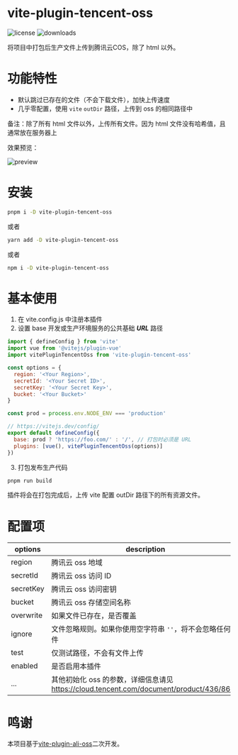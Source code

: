 vite-plugin-tencent-oss
=======
![license](https://img.shields.io/npm/l/vite-plugin-tencent-oss)
![downloads](https://img.shields.io/npm/dt/vite-plugin-tencent-oss)

将项目中打包后生产文件上传到腾讯云COS，除了 html 以外。

# 功能特性

- 默认跳过已存在的文件（不会下载文件），加快上传速度
- 几乎零配置，使用 `vite` `outDir` 路径，上传到 oss 的相同路径中

备注：除了所有 html 文件以外，上传所有文件。因为 html 文件没有哈希值，且通常放在服务器上

效果预览：

![preview](https://static-1253419794.cos.ap-nanjing.myqcloud.com/img/1656215242281.png)

# 安装

```bash
pnpm i -D vite-plugin-tencent-oss
```

或者

```bash
yarn add -D vite-plugin-tencent-oss
```

或者

```bash
npm i -D vite-plugin-tencent-oss
```

# 基本使用

1. 在 vite.config.js 中注册本插件
2. 设置 base 开发或生产环境服务的公共基础 ***URL*** 路径

```javascript
import { defineConfig } from 'vite'
import vue from '@vitejs/plugin-vue'
import vitePluginTencentOss from 'vite-plugin-tencent-oss'

const options = {
  region: '<Your Region>',
  secretId: '<Your Secret ID>',
  secretKey: '<Your Secret Key>',
  bucket: '<Your Bucket>'
}

const prod = process.env.NODE_ENV === 'production'

// https://vitejs.dev/config/
export default defineConfig({
  base: prod ? 'https://foo.com/' : '/', // 打包时必须是 URL
  plugins: [vue(), vitePluginTencentOss(options)]
})
```
3. 打包发布生产代码

```bash
pnpm run build
```

插件将会在打包完成后，上传 vite 配置 outDir 路径下的所有资源文件。

# 配置项

| options   | description                                                                     | type    | default       |
|-----------|---------------------------------------------------------------------------------|---------|---------------|
| region    | 腾讯云 oss 地域                                                                      | string  |               |
| secretId  | 腾讯云 oss 访问 ID                                                                   | string  |               |
| secretKey | 腾讯云 oss 访问密钥                                                                    | string  |               |
| bucket    | 腾讯云 oss 存储空间名称                                                                  | string  |               |
| overwrite | 如果文件已存在，是否覆盖                                                                    | boolean | false         |
| ignore    | 文件忽略规则。如果你使用空字符串 `''`，将不会忽略任何文件                                                 | boolean | `'**/*.html'` |
| test      | 仅测试路径，不会有文件上传                                                                   | boolean | false         |
| enabled   | 是否启用本插件                                                                         | boolean | true          |
| ...       | 其他初始化 oss 的参数，详细信息请见 https://cloud.tencent.com/document/product/436/8629 | any | |

# 鸣谢
本项目基于[vite-plugin-ali-oss](https://github.com/xiaweiss/vite-plugin-ali-oss)二次开发。
